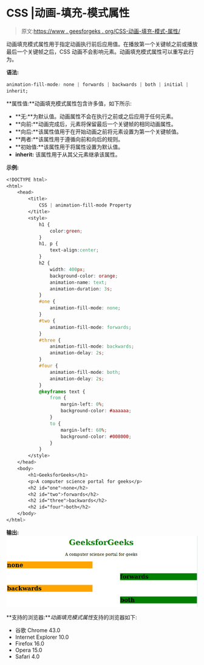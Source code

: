 # CSS |动画-填充-模式属性

> 原文:[https://www . geesforgeks . org/CSS-动画-填充-模式-属性/](https://www.geeksforgeeks.org/css-animation-fill-mode-property/)

动画填充模式属性用于指定动画执行前后应用值。在播放第一个关键帧之前或播放最后一个关键帧之后，CSS 动画不会影响元素。动画填充模式属性可以重写此行为。

**语法:**

```css
animation-fill-mode: none | forwards | backwards | both | initial | 
inherit;
```

**属性值:**动画填充模式属性包含许多值，如下所示:

*   **无:**为默认值。动画属性不会在执行之前或之后应用于任何元素。
*   **向前:**动画完成后，元素将保留最后一个关键帧的相同动画属性。
*   **向后:**该属性值用于在开始动画之前将元素设置为第一个关键帧值。
*   **两者:**该属性用于遵循向前和向后的规则。
*   **初始值:**该属性用于将属性设置为默认值。
*   **inherit:** 该属性用于从其父元素继承该属性。

**示例:**

```css
<!DOCTYPE html> 
<html> 
    <head> 
        <title>
            CSS | animation-fill-mode Property
        </title>
        <style> 
            h1 {
                color:green;
            }
            h1, p {
                text-align:center;
            }
            h2 { 
                width: 400px; 
                background-color: orange; 
                animation-name: text; 
                animation-duration: 3s; 
            } 
            #one { 
                animation-fill-mode: none; 
            } 
            #two { 
                animation-fill-mode: forwards; 
            } 
            #three { 
                animation-fill-mode: backwards; 
                animation-delay: 2s; 
            } 
            #four { 
                animation-fill-mode: both; 
                animation-delay: 2s; 
            } 
            @keyframes text { 
                from { 
                    margin-left: 0%; 
                    background-color: #aaaaaa; 
                } 
                to { 
                    margin-left: 60%; 
                    background-color: #008000; 
                } 
            } 
        </style> 
    </head> 
    <body> 
        <h1>GeeksforGeeks</h1> 
        <p>A computer science portal for geeks</p> 
        <h2 id="one">none</h2> 
        <h2 id="two">forwards</h2> 
        <h2 id="three">backwards</h2> 
        <h2 id="four">both</h2> 
    </body> 
</html>                                           
```

**输出:**
![animation-fill-mode property](img/88113cf14f8c6e762bde033e87ef129e.png)

**支持的浏览器:***动画填充模式属性*支持的浏览器如下:

*   谷歌 Chrome 43.0
*   Internet Explorer 10.0
*   Firefox 16.0
*   Opera 15.0
*   Safari 4.0